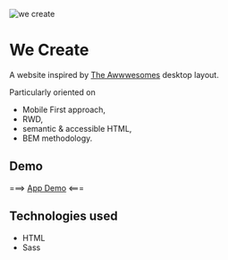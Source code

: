 ![we create](https://user-images.githubusercontent.com/33831675/78376314-6c5d7b80-75ce-11ea-96c6-89b0d1691cc7.png "we create")

# We Create

A website inspired by [The Awwwesomes](https://the-awwwesomes.gitbooks.io/html-css-step-by-step/content/pl/appendix/layouts/index.html "The Awwwesomes layouts") desktop layout.

Particularly oriented on 

* Mobile First approach,
* RWD,
* semantic & accessible HTML,
* BEM methodology.

## Demo

===> [App Demo](https://filippietruszynski.github.io/we-create/ "App Demo") <===

## 

## Technologies used

* HTML
* Sass
